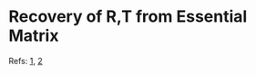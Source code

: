 # Recovery of R,T from Essential Matrix

Refs: [1](https://www.ece.ualberta.ca/~lcheng5/papers/XuEtAl_TPAMI17.pdf), [2](https://inst.eecs.berkeley.edu/~ee290t/fa19/lectures/lecture10-3-decomposing-F-matrix-into-Rotation-and-Translation.pdf)
